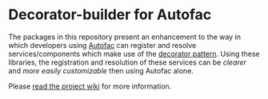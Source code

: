 # Decorator-builder for Autofac
The packages in this repository present an enhancement to the way in which developers using [Autofac] can register and resolve services/components which make use of the [decorator pattern]. Using these libraries, the registration and resolution of these services can be *clearer* and *more easily customizable* then using Autofac alone.

Please [read the project wiki] for more information.

[Autofac]: https://autofac.org/
[decorator pattern]: https://en.wikipedia.org/wiki/Decorator_pattern
[read the project wiki]: https://github.com/csf-dev/AutoFac.DecoratorBuilder/wiki

